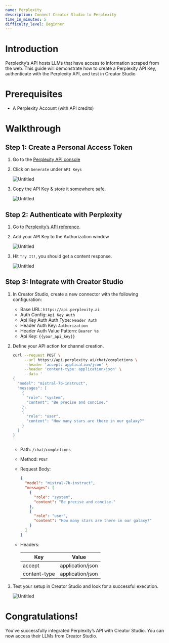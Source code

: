 ```yaml
---
name: Perplexity
description: Connect Creator Studio to Perplexity
time_in_minutes: 5
difficulty_level: Beginner
---
```


# **Introduction**

Perplexity’s API hosts LLMs that have access to information scraped from the web. This guide will demonstrate how to create a Perplexity API Key, authenticate with the Perplexity API, and test in Creator Studio

# **Prerequisites**

- A Perplexity Account (with API credits)

# Walkthrough

## **Step 1: Create a Personal Access Token**

1. Go to the [Perplexity API console](https://www.perplexity.ai/settings/api)
2. Click on `Generate` under `API Keys`
    
    ![Untitled](Authentication%20Guide%20Perplexity%20e925c5c4cdb443b28e7c28bb26e8245e/Untitled.png)
    
3. Copy the API Key & store it somewhere safe.
    
    ![Untitled](Authentication%20Guide%20Perplexity%20e925c5c4cdb443b28e7c28bb26e8245e/Untitled%201.png)
    

## **Step 2: Authenticate with Perplexity**

1. Go to [Perplexity’s API reference](https://docs.perplexity.ai/reference/post_chat_completions). 
2. Add your API Key to the Authorization window
    
    ![Untitled](Authentication%20Guide%20Perplexity%20e925c5c4cdb443b28e7c28bb26e8245e/Untitled%202.png)
    
3. Hit `Try It!`, you should get a content response.
    
    ![Untitled](Authentication%20Guide%20Perplexity%20e925c5c4cdb443b28e7c28bb26e8245e/Untitled%203.png)
    

## **Step 3: Integrate with Creator Studio**

1. In Creator Studio, create a new connector with the following configuration:
    - Base URL: `https://api.perplexity.ai`
    - Auth Config: `Api Key Auth`
    - Api Key Auth Auth Type: `Header Auth`
    - Header Auth Key: `Authorization`
    - Header Auth Value Pattern: `Bearer %s`
    - Api Key: `{{your_api_key}}`
2. Define your API action for channel creation.
    
    ```bash
    curl --request POST \
         --url https://api.perplexity.ai/chat/completions \
         --header 'accept: application/json' \
         --header 'content-type: application/json' \
         --data '
    {
      "model": "mistral-7b-instruct",
      "messages": [
        {
          "role": "system",
          "content": "Be precise and concise."
        },
        {
          "role": "user",
          "content": "How many stars are there in our galaxy?"
        }
      ]
    }
    '
    ```
    
    - Path: `/chat/completions`
    - Method: `POST`
    - Request Body:
        
        ```json
        {
          "model": "mistral-7b-instruct",
          "messages": [
            {
              "role": "system",
              "content": "Be precise and concise."
            },
            {
              "role": "user",
              "content": "How many stars are there in our galaxy?"
            }
          ]
        }
        ```
        
    - Headers:
        
        
        | Key | Value |
        | --- | --- |
        | accept | application/json |
        | content-type | application/json |
3. Test your setup in Creator Studio and look for a successful execution.
    
    ![Untitled](Authentication%20Guide%20Perplexity%20e925c5c4cdb443b28e7c28bb26e8245e/Untitled%204.png)
    

# **Congratulations!**

You've successfully integrated Perplexity’s API with Creator Studio. You can now access their LLMs from Creator Studio.